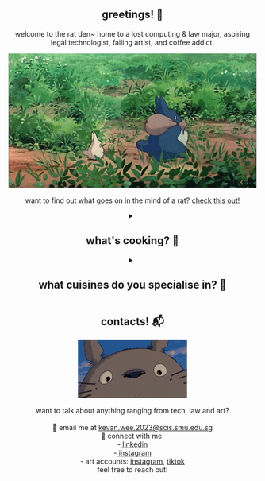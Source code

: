 <h2 align="center">greetings! 🐀</h2>

<p align="center">
  welcome to the rat den~ home to a lost computing & law major, aspiring legal technologist, failing artist, and coffee addict.
</p>

<div align="center">
  <img src="./readme/totoro.gif"></img>
</div>

<p align="center">
    want to find out what goes on in the mind of a rat? <a href="https://kevanweeportfolio.vercel.app/">check this out!</a>
</p>

<details>
  <summary align="center">
    <h2>what's cooking? 🍳</h2>
  </summary>

  <p align="center">
    probably some nissin laksa and a cup of instant coffee...
  </p>

  <div align="center">
    <img src="./readme/ramen.gif"></img>
  </div>

  <p align="center">
    jokes aside.. a wise man once said "anyone can cook" 👨‍🍳<br>
i build everything and anything! (see the next section for my areas of interest :D) 
<br><br>
my recent projects involve a discord chatbot for singapore tort law doctrines and a webscraper to find prices from popular sites 📖
  </p>
</details>
<details>
  <summary align="center">
    <h2>what cuisines do you specialise in? 🥐</h2>
  </summary>

  <p align="center">
    as someone studying both computing and law, i suffer from every conceivable "jack of all trades" stereotype but i primarily specialise in legaltech product management and digital transformation 👨‍💻<br>
(think video game where you refuse to pick a class and unlock skills in every tree 🗡)
  </p>

  <div align="center">
    <img src="./readme/cooking.gif"></img>
  </div>
  
  <table align="center", monospace; border-collapse: collapse; width: 80%;">
  <thead>
  <tr>
  <th align="left">area</th>
  <th align="left">details</th>
  </tr>
  </thead>
  <tbody>
  <tr>
  <td>🛠 legaltech</td>
  <td>e-discovery, aml/kyc-ctf, doc management, practice management</td>
  </tr>
  <tr>
  <td>⚖️ law</td>
  <td>both civil and criminal</td>
  </tr>
  <tr>
  <td>🤖 ai</td>
  <td>rag</td>
  </tr>
  <tr>
  <td>🌐 web dev</td>
  <td>html, css</td>
  </tr>
  <tr>
  <td>🐍 scripting</td>
  <td>python, js, php</td>
  </tr>
  <tr>
  <td>📡 network administration</td>
  <td>server setup</td>
  </tr>
  <tr>
  <td>🎨 3d design</td>
  <td>blender</td>
  </tr>
  <tr>
  <td>🔍 intelligence analysis</td>
  <td>imint, geoint, osint techniques</td>
  </tr>
  <tr>
  <td>🗺️ gis & cartography</td>
  <td>arcgis products, qgis, global mapper, geospatial data production</td>
  </tr>
  <tr>
  <td>📷 geomatics</td>
  <td>georectification, orthorectification, mosaicing, stereophotogrammetry</td>
  </tr>
  <tr>
  <td>🎮 game dev</td>
  <td>unity-based dev</td></tr></tbody></table>
</details>

<h2 align="center">contacts! 📬</h2>
<div align="center">
  <img src="./readme/totorosmile.gif"></img>
</div>
<p align="center">
  want to talk about anything ranging from tech, law and art?
  <br>
  <br>
  📧 email me at <a href="kevan.wee.2023@scis.smu.edu.sg">kevan.wee.2023@scis.smu.edu.sg</a>
  <br>
  🔗 connect with me:
  <br>
  -<a href="https://www.linkedin.com/in/kevanwee/"> linkedin</a>
  <br>
  -<a href="https://www.instagram.com/kwjw30/"> instagram</a>
  <br>
  - art accounts: <a href="https://www.instagram.com/van.fullofkebabs/">instagram</a>, <a href="https://www.tiktok.com/@seofon30">tiktok</a>
  <br>
  feel free to reach out!
</p>
